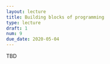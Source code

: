 ```yaml
---
layout: lecture
title: Building blocks of programming
type: lecture
draft: 1
num: 9
due_date: 2020-05-04
---
```


TBD